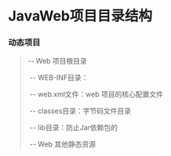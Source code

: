 # JavaWeb项目目录结构



### 动态项目

> -- Web 项目根目录
>
> ​			-- WEB-INF目录：
>
> ​						-- web.xml文件：web 项目的核心配置文件
>
> ​						-- classes目录：字节码文件目录
>
> ​						-- lib目录：防止Jar依赖包的
>
> ​			-- Web 其他静态资源

